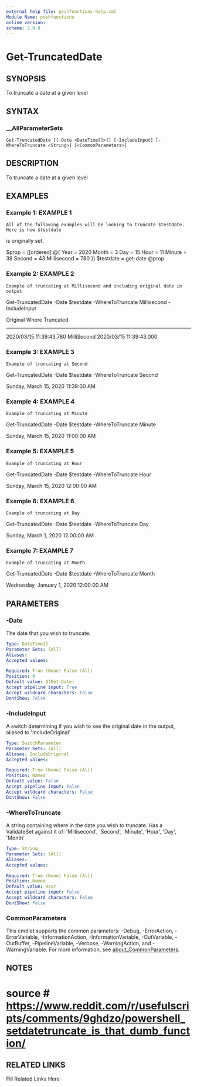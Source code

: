 ```yaml
---
external help file: poshfunctions-help.xml
Module Name: poshfunctions
online version: 
schema: 2.0.0
---
```


# Get-TruncatedDate

## SYNOPSIS

To truncate a date at a given level

## SYNTAX

### __AllParameterSets

```
Get-TruncatedDate [[-Date <DateTime[]>]] [-IncludeInput] [-WhereToTruncate <String>] [<CommonParameters>]
```

## DESCRIPTION

To truncate a date at a given level


## EXAMPLES

### Example 1: EXAMPLE 1

```
All of the following examples will be looking to truncate $testdate. Here is how $testdate
```

is originally set.

$prop = ([ordered] @{
    Year = 2020
    Month = 3
    Day = 15
    Hour = 11
    Minute = 39
    Second = 43
    Millisecond = 780
})
$testdate = get-date @prop





### Example 2: EXAMPLE 2

```
Example of truncating at Millisecond and including original date in output
```

Get-TruncatedDate -Date $testdate -WhereToTruncate Millisecond -IncludeInput

Original                Where       Truncated
--------                -----       ---------
2020/03/15 11:39:43.780 MilliSecond 2020/03/15 11:39:43.000





### Example 3: EXAMPLE 3

```
Example of truncating at Second
```

Get-TruncatedDate -Date $testdate -WhereToTruncate Second

Sunday, March 15, 2020 11:39:00 AM





### Example 4: EXAMPLE 4

```
Example of truncating at Minute
```

Get-TruncatedDate -Date $testdate -WhereToTruncate Minute

Sunday, March 15, 2020 11:00:00 AM





### Example 5: EXAMPLE 5

```
Example of truncating at Hour
```

Get-TruncatedDate -Date $testdate -WhereToTruncate Hour

Sunday, March 15, 2020 12:00:00 AM





### Example 6: EXAMPLE 6

```
Example of truncating at Day
```

Get-TruncatedDate -Date $testdate -WhereToTruncate Day

Sunday, March 1, 2020 12:00:00 AM





### Example 7: EXAMPLE 7

```
Example of truncating at Month
```

Get-TruncatedDate -Date $testdate -WhereToTruncate Month

Wednesday, January 1, 2020 12:00:00 AM






## PARAMETERS

### -Date

The date that you wish to truncate.

```yaml
Type: DateTime[]
Parameter Sets: (All)
Aliases: 
Accepted values: 

Required: True (None) False (All)
Position: 0
Default value: $(Get-Date)
Accept pipeline input: True
Accept wildcard characters: False
DontShow: False
```

### -IncludeInput

A switch determining if you wish to see the original date in the output, aliased to 'IncludeOriginal'

```yaml
Type: SwitchParameter
Parameter Sets: (All)
Aliases: IncludeOriginal
Accepted values: 

Required: True (None) False (All)
Position: Named
Default value: False
Accept pipeline input: False
Accept wildcard characters: False
DontShow: False
```

### -WhereToTruncate

A string containing where in the date you wish to truncate.
Has a ValidateSet
against it of: 'Millisecond', 'Second', 'Minute', 'Hour', 'Day', 'Month'

```yaml
Type: String
Parameter Sets: (All)
Aliases: 
Accepted values: 

Required: True (None) False (All)
Position: Named
Default value: Hour
Accept pipeline input: False
Accept wildcard characters: False
DontShow: False
```


### CommonParameters

This cmdlet supports the common parameters: -Debug, -ErrorAction, -ErrorVariable, -InformationAction, -InformationVariable, -OutVariable, -OutBuffer, -PipelineVariable, -Verbose, -WarningAction, and -WarningVariable. For more information, see [about_CommonParameters](http://go.microsoft.com/fwlink/?LinkID=113216).

## NOTES

# source   # https://www.reddit.com/r/usefulscripts/comments/9ghdzo/powershell_setdatetruncate_is_that_dumb_function/


## RELATED LINKS

Fill Related Links Here

